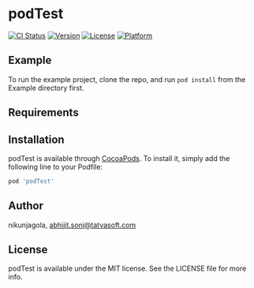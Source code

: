 # podTest

[![CI Status](https://img.shields.io/travis/nikunjagola/podTest.svg?style=flat)](https://travis-ci.org/nikunjagola/podTest)
[![Version](https://img.shields.io/cocoapods/v/podTest.svg?style=flat)](https://cocoapods.org/pods/podTest)
[![License](https://img.shields.io/cocoapods/l/podTest.svg?style=flat)](https://cocoapods.org/pods/podTest)
[![Platform](https://img.shields.io/cocoapods/p/podTest.svg?style=flat)](https://cocoapods.org/pods/podTest)

## Example

To run the example project, clone the repo, and run `pod install` from the Example directory first.

## Requirements

## Installation

podTest is available through [CocoaPods](https://cocoapods.org). To install
it, simply add the following line to your Podfile:

```ruby
pod 'podTest'
```

## Author

nikunjagola, abhijit.soni@tatvasoft.com

## License

podTest is available under the MIT license. See the LICENSE file for more info.

